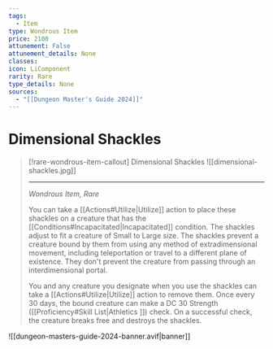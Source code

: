 ```yaml
---
tags:
  - Item
type: Wondrous Item
price: 2100
attunement: False
attunement_details: None
classes:
icon: LiComponent
rarity: Rare
type_details: None
sources: 
  - "[[Dungeon Master's Guide 2024]]"
---
```

# Dimensional Shackles
>[!rare-wondrous-item-callout] Dimensional Shackles
>![[dimensional-shackles.jpg]]
>
>- - -
>_Wondrous Item, Rare_
>
>You can take a [[Actions#Utilize\|Utilize]] action to place these shackles on a creature that has the [[Conditions#Incapacitated\|Incapacitated]] condition. The shackles adjust to fit a creature of Small to Large size. The shackles prevent a creature bound by them from using any method of extradimensional movement, including teleportation or travel to a different plane of existence. They don't prevent the creature from passing through an interdimensional portal.
>
>You and any creature you designate when you use the shackles can take a [[Actions#Utilize\|Utilize]] action to remove them. Once every 30 days, the bound creature can make a DC 30 Strength ([[Proficiency#Skill List\|Athletics ]]) check. On a successful check, the creature breaks free and destroys the shackles.

![[dungeon-masters-guide-2024-banner.avif|banner]]